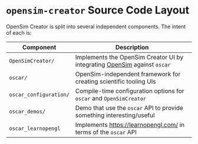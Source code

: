 # `opensim-creator` Source Code Layout

OpenSim Creator is split into several independent components. The intent of
each is:

| Component | Description |
| - | - |
| `OpenSimCreator/` | Implements the OpenSim Creator UI by integrating [OpenSim](https://github.com/opensim-org/opensim-core) against `oscar` |
| `oscar/` | OpenSim-independent framework for creating scientific tooling UIs |
| `oscar_configuration/` | Compile-time configuration options for `oscar` and `OpenSimCreator` |
| `oscar_demos/` | Demo that use the `oscar` API to provide something interesting/useful |
| `oscar_learnopengl` | Implements https://learnopengl.com/ in terms of the `oscar` API |
